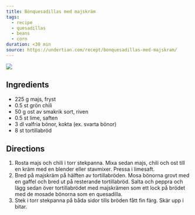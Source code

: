 ```yaml
---
title: Bönquesadillas med majskräm
tags:
  - recipe
  - quesadillas
  - beans
  - corn
duration: <30 min
source: https://undertian.com/recept/bonquesadillas-med-majskram/
---
```

![](https://undertian.com/wp-content/uploads/2019/03/IMG_5327-1308x1308.jpg)
## Ingredients
- 225 g majs, fryst
- 0.5 st grön chili
- 50 g ost av smakrik sort, riven
- 0.5 st lime, saften
- 3 dl valfria bönor, kokta (ex. svarta bönor)
- 8 st tortillabröd

## Directions
1. Rosta majs och chili i torr stekpanna. Mixa sedan majs, chili och ost till en kräm med en blender eller stavmixer. Pressa i limesaft.
2. Bred på majskräm på hälften av tortillabröden. Mosa bönorna grovt med en gaffel och bred ut på resterande tortillabröd. Salta och peppra och lägg sedan över tortillabrödet med majskrämen som ett lock på brödet med de mosade bönorna som en quesadilla.
3. Stek i torr stekpanna på båda sidor tills bröden fått fin färg. Skär upp i bitar.
